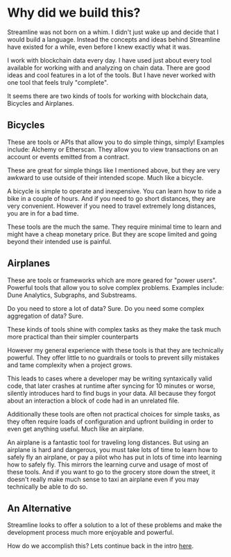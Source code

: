 # Why did we build this?

Streamline was not born on a whim. I didn't just wake up and decide that I would build a language. Instead the concepts and ideas behind Streamline have existed for a while, even before I knew exactly what it was.

I work with blockchain data every day. I have used just about every tool available for working with and analyzing on chain data. There are good ideas and cool features in a lot of the tools. But I have never worked with one tool that feels truly "complete".

It seems there are two kinds of tools for working with blockchain data, Bicycles and Airplanes.

## Bicycles
These are tools or APIs that allow you to do simple things, simply!
Examples include: Alchemy or Etherscan.
They allow you to view transactions on an account or events emitted from a contract.

These are great for simple things like I mentioned above, but they are very awkward to use outside of their intended scope. Much like a bicycle.

A bicycle is simple to operate and inexpensive. You can learn how to ride a bike in a couple of hours. And if you need to go short distances, they are very convenient. However if you need to travel extremely long distances, you are in for a bad time.

These tools are the much the same. They require minimal time to learn and might have a cheap monetary price. But they are scope limited and going beyond their intended use is painful.

## Airplanes
These are tools or frameworks which are more geared for "power users". Powerful tools that allow you to solve complex problems.
Examples include: Dune Analytics, Subgraphs, and Substreams.

Do you need to store a lot of data? Sure.
Do you need some complex aggregation of data? Sure.

These kinds of tools shine with complex tasks as they make the task much more practical than their simpler counterparts

However my general experience with these tools is that they are technically powerful. They offer little to no guardrails or tools to prevent silly mistakes and tame complexity when a project grows.

This leads to cases where a developer may be writing syntaxically valid code, that later crashes at runtime after syncing for 10 minutes or worse, silently introduces hard to find bugs in your data. All because they forgot about an interaction a block of code had in an unrelated file.

Additionally these tools are often not practical choices for simple tasks, as they often require loads of configuration and upfront building in order to even get anything useful. Much like an airplane.

An airplane is a fantastic tool for traveling long distances. But using an airplane is hard and dangerous, you must take lots of time to learn how to safely fly an airplane, or pay a pilot who has put in lots of time into learning how to safely fly. This mirrors the learning curve and usage of most of these tools. And if you want to go to the grocery store down the street, it doesn't really make much sense to taxi an airplane even if you may technically be able to do so.

## An Alternative

Streamline looks to offer a solution to a lot of these problems and make the development process much more enjoyable and powerful.

How do we accomplish this? Lets continue back in the intro [here](./intro.md).
